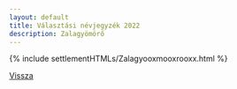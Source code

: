 ```yaml
---
layout: default
title: Választási névjegyzék 2022
description: Zalagyömörő
---
```


{% include settlementHTMLs/Zalagyooxmooxrooxx.html %}

[Vissza](../)
